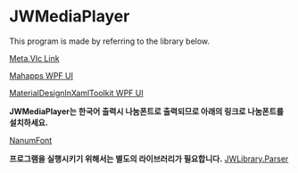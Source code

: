 # JWMediaPlayer

This program is made by referring to the library below.


[Meta.Vlc Link](https://github.com/higankanshi/Meta.Vlc)


[Mahapps WPF UI](https://github.com/MahApps/MahApps.Metro)


[MaterialDesignInXamlToolkit WPF UI](https://github.com/ButchersBoy/MaterialDesignInXamlToolkit)


**JWMediaPlayer는 한국어 출력시 나눔폰트로 출력되므로 아래의 링크로 나눔폰트를 설치하세요.**


[NanumFont](http://cc.naver.com/cc?a=man.twn&r=&i=&bw=1205&px=374&py=880&sx=374&sy=880&m=1&nsc=hangeul.campaign2013&u=http%3A%2F%2Fappdown.naver.com%2Fnaver%2Ffont%2FNanumFont%2Fsetup%2FNanumFontSetup_TTF_ALL_hangeulcamp.exe)

**프로그램을 실행시키기 위해서는 별도의 라이브러리가 필요합니다.**
[JWLibrary.Parser](https://github.com/GuyFawkesFromKorea/JWLibrary/tree/master/JWLibrary.Parser)
